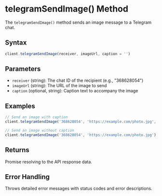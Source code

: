 # telegramSendImage() Method

The `telegramSendImage()` method sends an image message to a Telegram chat.

## Syntax
```javascript
client.telegramSendImage(receiver, imageUrl, caption = '')
```

## Parameters
- `receiver` (string): The chat ID of the recipient (e.g., "368628054")
- `imageUrl` (string): The URL of the image to send
- `caption` (optional, string): Caption text to accompany the image

## Examples
```javascript
// Send an image with caption
client.telegramSendImage('368628054', 'https://example.com/photo.jpg', 'Photo caption');

// Send an image without caption
client.telegramSendImage('368628054', 'https://example.com/photo.jpg');
```

## Returns
Promise resolving to the API response data.

## Error Handling
Throws detailed error messages with status codes and error descriptions.